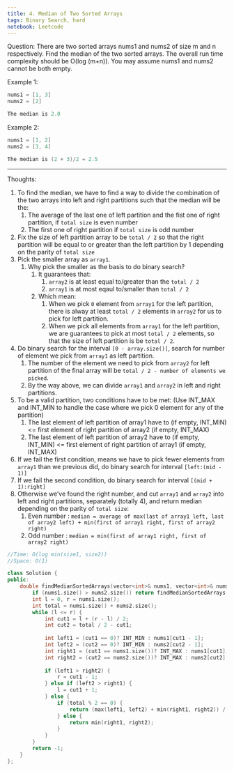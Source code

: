 ```yaml
---
title: 4. Median of Two Sorted Arrays
tags: Binary Search, hard
notebook: Leetcode
---
```


Question:
There are two sorted arrays nums1 and nums2 of size m and n respectively.
Find the median of the two sorted arrays. The overall run time complexity should be O(log (m+n)).
You may assume nums1 and nums2 cannot be both empty.

Example 1:
```c++
nums1 = [1, 3]
nums2 = [2]

The median is 2.0
```
Example 2:
```c++
nums1 = [1, 2]
nums2 = [3, 4]

The median is (2 + 3)/2 = 2.5
```
----------
Thoughts:
1. To find the median, we have to find a way to divide the combination of the two arrays into left and right partitions such that the median will be the:
   1. The average of the last one of left partition and the fist one of right partition, if `total size` is even number
   2. The first one of right partition if `total size` is odd number
2. Fix the size of left partition array to be `total / 2` so that the right partition will be equal to or greater than the left partition by 1 depending on the parity of `total size`
3. Pick the smaller array as `array1`.
   1. Why pick the smaller as the basis to do binary search? 
      1. It guarantees that:
         1. `array2` is at least equal to/greater than the `total / 2`
         2. `array1` is at most eqaul to/smaller than `total / 2`
      2. Which mean: 
         1. When we pick `0` element from `array1` for the left partition, there is alway at least `total / 2` elements in `array2` for us to pick for left partition.
         2. When we pick all elements from `array1` for the left partition, we are guarantees to pick at most `total / 2` elements, so that the size of left partition is  be `total / 2`.
4. Do binary search for the interval `[0 - array.size()]`, search for number of element we pick from `array1` as left partition.
   1. The number of the element we need to pick from `array2` for left partition of the final array will be `total / 2 - number of elements we picked`.
   2. By the way above, we can divide `array1` and `array2` in left and right partitions.
5. To be a valid partition, two conditions have to be met: (Use INT_MAX and INT_MIN to handle the case where we pick 0 element for any of the partition)
   1. The last element of left partition of array1 have to (if empty, INT_MIN) <= first element of right partition of array2 (if empty, INT_MAX)
   2. The last element of left partition of array2 have to (if empty, INT_MIN) <= first element of right partition of array1 (if empty, INT_MAX)
6. If we fail the first condition, means we have to pick fewer elements from `array1` than we previous did, do binary search for interval `[left:(mid - 1)]`
7. If we fail the second condition, do binary search for interval `[(mid + 1):right]`
8. Otherwise we’ve found the right number, and cut `array1` and `array2` into left and right partitions, separately (totally 4), and return median depending on the parity of `total size`:
   1. Even number : `median = average of max(last of array1 left, last of array2 left) + min(first of array1 right, first of array2 right)`
   2. Odd number : `median = min(first of array1 right, first of array2 right)`

```c++
//Time: O(log min(size1, size2))
//Space: O(1)

class Solution {
public:
    double findMedianSortedArrays(vector<int>& nums1, vector<int>& nums2) {
        if (nums1.size() > nums2.size()) return findMedianSortedArrays(nums2, nums1);
        int l = 0, r = nums1.size();
        int total = nums1.size() + nums2.size();
        while (l <= r) {
            int cut1 = l + (r - l) / 2;
            int cut2 = total / 2 - cut1;
            
            int left1 = (cut1 == 0)? INT_MIN : nums1[cut1 - 1];
            int left2 = (cut2 == 0)? INT_MIN : nums2[cut2 - 1];
            int right1 = (cut1 == nums1.size())? INT_MAX : nums1[cut1];
            int right2 = (cut2 == nums2.size())? INT_MAX : nums2[cut2];
            
            if (left1 > right2) {
                r = cut1 - 1;
            } else if (left2 > right1) {
                l = cut1 + 1;
            } else {
                if (total % 2 == 0) {
                    return (max(left1, left2) + min(right1, right2)) / 2.0;
                } else {
                    return min(right1, right2);
                }
            }
        }
        return -1;
    }
};
```